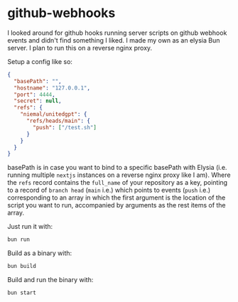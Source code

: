 # github-webhooks

I looked around for github hooks running server scripts on github webhook events and didn't find something I liked. I made my own as an elysia Bun server. I plan to run this on a reverse nginx proxy.

Setup a config like so:

```json
{
  "basePath": "",
  "hostname": "127.0.0.1",
  "port": 4444,
  "secret": null,
  "refs": {
    "niemal/unitedgpt": {
      "refs/heads/main": {
        "push": ["/test.sh"]
      }
    }
  }
}
```

basePath is in case you want to bind to a specific basePath with Elysia (i.e. running multiple `nextjs` instances on a reverse nginx proxy like I am).
Where the `refs` record contains the `full_name` of your repository as a key, pointing to a record of `branch head` (`main` i.e.) which points to events (`push` i.e.) corresponding to an array in which the first argument is the location of the script you want to run, accompanied by arguments as the rest items of the array.

Just run it with:

```bash
bun run
```

Build as a binary with:

```bash
bun build
```

Build and run the binary with:

```bash
bun start
```
